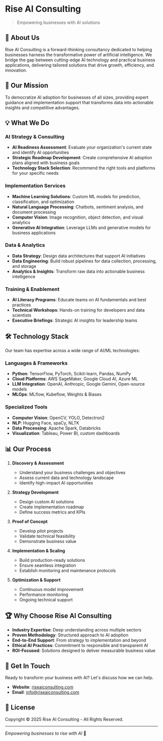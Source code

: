 # Rise AI Consulting

> Empowering businesses with AI solutions

## 🚀 About Us

Rise AI Consulting is a forward-thinking consultancy dedicated to helping businesses harness the transformative power of artificial intelligence. We bridge the gap between cutting-edge AI technology and practical business applications, delivering tailored solutions that drive growth, efficiency, and innovation.

## 🎯 Our Mission

To democratize AI adoption for businesses of all sizes, providing expert guidance and implementation support that transforms data into actionable insights and competitive advantages.

## 💡 What We Do

### AI Strategy & Consulting
- **AI Readiness Assessment**: Evaluate your organization's current state and identify AI opportunities
- **Strategic Roadmap Development**: Create comprehensive AI adoption plans aligned with business goals
- **Technology Stack Selection**: Recommend the right tools and platforms for your specific needs

### Implementation Services
- **Machine Learning Solutions**: Custom ML models for prediction, classification, and optimization
- **Natural Language Processing**: Chatbots, sentiment analysis, and document processing
- **Computer Vision**: Image recognition, object detection, and visual analytics
- **Generative AI Integration**: Leverage LLMs and generative models for business applications

### Data & Analytics
- **Data Strategy**: Design data architectures that support AI initiatives
- **Data Engineering**: Build robust pipelines for data collection, processing, and storage
- **Analytics & Insights**: Transform raw data into actionable business intelligence

### Training & Enablement
- **AI Literacy Programs**: Educate teams on AI fundamentals and best practices
- **Technical Workshops**: Hands-on training for developers and data scientists
- **Executive Briefings**: Strategic AI insights for leadership teams

## 🛠️ Technology Stack

Our team has expertise across a wide range of AI/ML technologies:

### Languages & Frameworks
- **Python**: TensorFlow, PyTorch, Scikit-learn, Pandas, NumPy
- **Cloud Platforms**: AWS SageMaker, Google Cloud AI, Azure ML
- **LLM Integration**: OpenAI, Anthropic, Google Gemini, Open-source models
- **MLOps**: MLflow, Kubeflow, Weights & Biases

### Specialized Tools
- **Computer Vision**: OpenCV, YOLO, Detectron2
- **NLP**: Hugging Face, spaCy, NLTK
- **Data Processing**: Apache Spark, Databricks
- **Visualization**: Tableau, Power BI, custom dashboards

## 📊 Our Process

1. **Discovery & Assessment**
   - Understand your business challenges and objectives
   - Assess current data and technology landscape
   - Identify high-impact AI opportunities

2. **Strategy Development**
   - Design custom AI solutions
   - Create implementation roadmap
   - Define success metrics and KPIs

3. **Proof of Concept**
   - Develop pilot projects
   - Validate technical feasibility
   - Demonstrate business value

4. **Implementation & Scaling**
   - Build production-ready solutions
   - Ensure seamless integration
   - Establish monitoring and maintenance protocols

5. **Optimization & Support**
   - Continuous model improvement
   - Performance monitoring
   - Ongoing technical support

## 🏆 Why Choose Rise AI Consulting

- **Industry Expertise**: Deep understanding across multiple sectors
- **Proven Methodology**: Structured approach to AI adoption
- **End-to-End Support**: From strategy to implementation and beyond
- **Ethical AI Practices**: Commitment to responsible and transparent AI
- **ROI-Focused**: Solutions designed to deliver measurable business value

## 🤝 Get In Touch

Ready to transform your business with AI? Let's discuss how we can help.

- **Website**: [riseaiconsulting.com](https://riseaiconsulting.com)
- **Email**: info@riseaiconsulting.com


## 📄 License

Copyright © 2025 Rise AI Consulting - All Rights Reserved.

---

*Empowering businesses to rise with AI* 🚀

